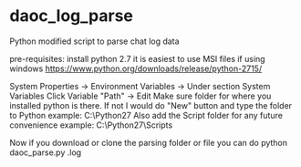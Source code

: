 # daoc_log_parse
Python modified script to parse chat log data 

pre-requisites:
install python 2.7 it is easiest to use MSI files if using windows
https://www.python.org/downloads/release/python-2715/

System Properties -> Environment Variables -> Under section System Variables
Click Variable "Path" -> Edit
Make sure folder for where you installed python is there. If not I would do "New" button and type the folder to Python example: C:\Python27
Also add the Script folder for any future convenience example: C:\Python27\Scripts

Now if you download or clone the parsing folder or file you can do python daoc_parse.py <logfilename>.log
